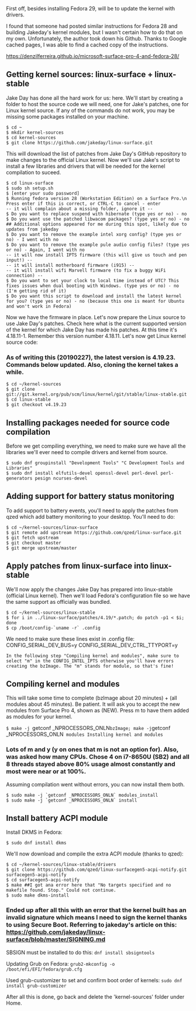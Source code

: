 First off, besides installing Fedora 29, will be to update the kernel with drivers.

I found that someone had posted similar instructions for Fedora 28 and building Jakeday's kernel modules,
but I wasn't certain how to do that on my own. Unfortunately, the author took down his Github. Thanks to Google cached pages,
I was able to find a cached copy of the instructions.

https://denzilferreira.github.io/microsoft-surface-pro-4-and-fedora-28/

## Getting kernel sources: linux-surface + linux-stable

Jake Day has done all the hard work for us: here. We'll start by creating a folder to host the source code we will need, one for Jake's patches, one for Linux kernel source. If any of the commands do not work, you may be missing some packages installed on your machine.

```
$ cd ~
$ mkdir kernel-sources
$ cd kernel-sources
$ git clone https://github.com/jakeday/linux-surface.git
```

This will download the list of patches from Jake Day's GitHub repository to make changes to the official Linux kernel. Now we'll use Jake's script to install a few libraries and drivers that will be needed for the kernel compilation to suceed.

```
$ cd linux-surface
$ sudo sh setup.sh
$ [enter your sudo password]
$ Running fedora version 28 (Workstation Edition) on a Surface Pro.\n
Press enter if this is correct, or CTRL-C to cancel - enter
-- it will complain about a missing folder, ignore it --
$ Do you want to replace suspend with hibernate (type yes or no) - no
$ Do you want use the patched libwacom packages? (type yes or no) - no
## Additional options appeared for me during this spot, likely due to updates from jakeday
$ Do you want to remove the example intel xorg config? (type yes or no) - I went with no
$ Do you want to remove the example pule audio config files? (type yes or no) - Again, I went with no
-- it will now install IPTS firmware (this will give us touch and pen input!) --
-- it will install motherboard firmware (i915) --
-- it will install wifi Marvell firmware (to fix a buggy WiFi connection) --
$ Do you want to set your clock to local time instead of UTC? This fixes issues when dual booting with Windows. (type yes or no) - no (I'm getting rid of it)
$ Do you want this script to download and install the latest kernel for you? (type yes or no) - no (because this one is meant for Ubuntu and won't work in Fedora)
```

Now we have the firmware in place. Let's now prepare the Linux source to use Jake Day's patches. Check here what is the current supported version of the kernel for which Jake Day has made his patches. At this time it's 4.18.11-1. Remember this version number 4.18.11. Let's now get Linux kernel source code:

### As of writing this (20190227), the latest version is 4.19.23. Commands below updated. Also, cloning the kernel takes a while.

```
$ cd ~/kernel-sources
$ git clone git://git.kernel.org/pub/scm/linux/kernel/git/stable/linux-stable.git
$ cd linux-stable
$ git checkout v4.19.23
```

## Installing packages needed for source code compilation

Before we get compiling everything, we need to make sure we have all the libraries we'll ever need to compile drivers and kernel from source.

```
$ sudo dnf groupinstall "Development Tools" "C Development Tools and Libraries"
$ sudo dnf install elfutils-devel openssl-devel perl-devel perl-generators pesign ncurses-devel
```

## Adding support for battery status monitoring

To add support to battery events, you'll need to apply the patches from qzed which add battery monitoring to your desktop. You'll need to do:

```
$ cd ~/kernel-sources/linux-surface
$ git remote add upstream https://github.com/qzed/linux-surface.git
$ git fetch upstream
$ git checkout master
$ git merge upstream/master
```

## Apply patches from linux-surface into linux-stable

We'll now apply the changes Jake Day has prepared into linux-stable (official Linux kernel). Then we'll load Fedora's configuration file so we have the same support as officially was bundled.

```
$ cd ~/kernel-sources/linux-stable
$ for i in ../linux-surface/patches/4.19/*.patch; do patch -p1 < $i; done
$ cp /boot/config-`uname -r` .config
```

We need to make sure these lines exist in .config file:
CONFIG_SERIAL_DEV_BUS=y
CONFIG_SERIAL_DEV_CTRL_TTYPORT=y

    In the following step "Compiling kernel and modules", make sure to select "m" in the CONFIG_INTEL_IPTS otherwise you'll have errors creating the bzImage. The "m" stands for module, so that's fine!

## Compiling kernel and modules

This will take some time to complete (bzImage about 20 minutes) + (all modules about 45 minutes). Be patient. It will ask you to accept the new modules from Surface Pro 4, shown as (NEW). Press m to have them added as modules for your kernel.

`$ make -j `getconf _NPROCESSORS_ONLN` bzImage; make -j `getconf _NPROCESSORS_ONLN` modules
Installing kernel and modules`

### Lots of m and y (y on ones that m is not an option for). Also, was asked how many CPUs. Chose 4 on i7-8650U (SB2) and all 8 threads stayed above 80% usage almost constantly and most were near or at 100%.

Assuming compilation went without errors, you can now install them both.

```
$ sudo make -j `getconf _NPROCESSORS_ONLN` modules_install
$ sudo make -j `getconf _NPROCESSORS_ONLN` install
```

## Install battery ACPI module

Install DKMS in Fedora:

`$ sudo dnf install dkms`

We'll now download and compile the extra ACPI module (thanks to qzed):

```
$ cd ~/kernel-sources/linux-stable/drivers
$ git clone https://github.com/qzed/linux-surfacegen5-acpi-notify.git surfacegen5-acpi-notify
$ cd surfacegen5-acpi-notify
$ make ##I got ana error here that "No targets specified and no makefile found. Stop." Could not continue.
$ sudo make dkms-install
```

### Ended up after all this with an error that the kernel built has an invalid signature which means I need to sign the kernel thanks to using Secure Boot. Referring to jakeday's article on this: https://github.com/jakeday/linux-surface/blob/master/SIGNING.md

SBSIGN must be installed to do this:
`dnf install sbsigntools`

Updating Grub on Fedora:
`grub2-mkconfig -o /boot/efi/EFI/fedora/grub.cfg`

Used grub-customizer to set and confirm boot order of kernels: `sudo dnf install grub-customizer`

After all this is done, go back and delete the 'kernel-sources' folder under Home.
